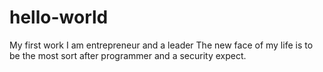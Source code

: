 # hello-world
My first work
I am entrepreneur and a leader
The new face of my life is to be the most sort after programmer and a security expect.
